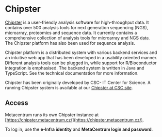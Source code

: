 # Chipster 

[Chipster](https://chipster.github.io/chipster/) is a user-friendly analysis software for high-throughput data. It contains over 500 analysis tools for next generation sequencing (NGS), microarray, proteomics and sequence data. It currently contains a comprehensive collection of analysis tools for microarray and NGS data. The Chipster platform has also been used for sequence analysis.

Chipster platform is a distributed system with various backend services and an intuitive web app that has been developed in a usability oriented manner. Different analysis tools can be plugged in, while support for R/Bioconductor integration is emphasised. The backend system is written in Java and TypeScript. See the technical documentation for more information.

Chipster has been originally developed by CSC- IT Center for Science. A running Chipster system is available at our [Chipster at CSC site](http://chipster.csc.fi).

## Access

Metacentrum runs its own Chipster instance at [https://chipster.metacentrum.cz/](https://chipster.metacentrum.cz/).

To log in, use the **e-Infra identity** and **MetaCentrum login and password**.


